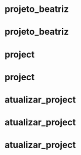 # projeto_beatriz
# projeto_beatriz
# project
# project
# atualizar_project
# atualizar_project
# atualizar_project
